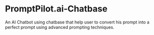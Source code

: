 # PromptPilot.ai-Chatbase
An AI Chatbot using chatbase that help user to convert his prompt into a perfect prompt using advanced prompting techniques.
